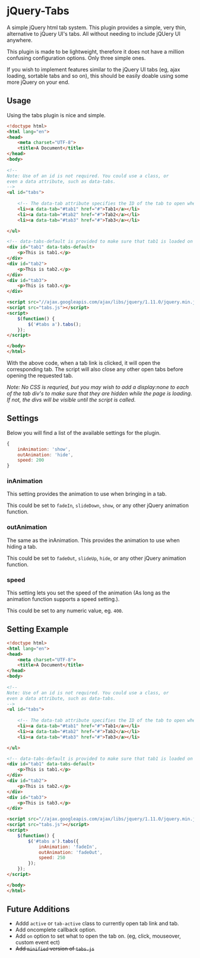 jQuery-Tabs
===========

A simple jQuery html tab system. This plugin provides a simple, very thin, alternative to jQuery UI's tabs. All without needing to include jQUery UI anywhere.

This plugin is made to be lightweight, therefore it does not have a million confusing configuration options. Only three simple ones. 

If you wish to implement features similar to the jQuery UI tabs (eg, ajax loading, sortable tabs and so on), this should be easily doable using some more jQuery on your end.

Usage
-----

Using the tabs plugin is nice and simple.

```html
<!doctype html>
<html lang="en">
<head>
    <meta charset="UTF-8">
    <title>A Document</title>
</head>
<body>
    
<!--
Note: Use of an id is not required. You could use a class, or 
even a data attribute, such as data-tabs.
-->
<ul id="tabs">
    
    <!-- The data-tab attribute specifies the ID of the tab to open when clicked. -->
    <li><a data-tab="#tab1" href="#">Tab1</a></li>
    <li><a data-tab="#tab2" href="#">Tab2</a></li>
    <li><a data-tab="#tab3" href="#">Tab3</a></li>

</ul>

<!-- data-tabs-default is provided to make sure that tab1 is loaded on start. -->
<div id="tab1" data-tabs-default>
    <p>This is tab1.</p>
</div>
<div id="tab2">
    <p>This is tab2.</p>
</div>
<div id="tab3">
    <p>This is tab3.</p>
</div>

<script src="//ajax.googleapis.com/ajax/libs/jquery/1.11.0/jquery.min.js"></script>
<script src="tabs.js"></script>
<script>
    $(function() {
        $('#tabs a').tabs();
    });
</script>

</body>
</html>
```

With the above code, when a tab link is clicked, it will open the corresponding tab. The script will also close any other open tabs before opening the requested tab.

*Note: No CSS is requried, but you may wish to add a display:none to each of the tab div's to make sure that they are hidden while the page is loading. If not, the divs will be visible until the script is called.*

Settings
--------

Below you will find a list of the available settings for the plugin.

```js
{
    inAnimation: 'show',
    outAnimation: 'hide',
    speed: 200
}
```

### inAnimation ###

This setting provides the animation to use when bringing in a tab.

This could be set to `fadeIn`, `slideDown`, `show`, or any other jQuery animation function.

### outAnimation ###

The same as the inAnimation. This provides the animation to use when hiding a tab.

This could be set to `fadeOut`, `slideUp`, `hide`, or any other jQuery animation function.

### speed ###

This setting lets you set the speed of the animation (As long as the animation function supports a speed setting.).

This could be set to any numeric value, eg. `400`.

Setting Example
---------------

```html
<!doctype html>
<html lang="en">
<head>
    <meta charset="UTF-8">
    <title>A Document</title>
</head>
<body>
    
<!--
Note: Use of an id is not required. You could use a class, or 
even a data attribute, such as data-tabs.
-->
<ul id="tabs">
    
    <!-- The data-tab attribute specifies the ID of the tab to open when clicked. -->
    <li><a data-tab="#tab1" href="#">Tab1</a></li>
    <li><a data-tab="#tab2" href="#">Tab2</a></li>
    <li><a data-tab="#tab3" href="#">Tab3</a></li>

</ul>

<!-- data-tabs-default is provided to make sure that tab1 is loaded on start. -->
<div id="tab1" data-tabs-default>
    <p>This is tab1.</p>
</div>
<div id="tab2">
    <p>This is tab2.</p>
</div>
<div id="tab3">
    <p>This is tab3.</p>
</div>

<script src="//ajax.googleapis.com/ajax/libs/jquery/1.11.0/jquery.min.js"></script>
<script src="tabs.js"></script>
<script>
    $(function() {
        $('#tabs a').tabs({
            inAnimation: 'fadeIn',
            outAnimation: 'fadeOut',
            speed: 250
        });
    });
</script>

</body>
</html>
```

Future Additions
----------------

- Addd `active` or `tab-active` class to currently open tab link and tab.
- Add oncomplete callback option.
- Add `on` option to set what to open the tab on. (eg, click, mouseover, custom event ect)
- ~~Add `minified` version of `tabs.js`~~